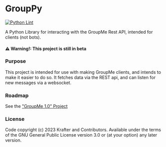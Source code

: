 # GroupPy
[![Python Lint](https://github.com/TheKrafter/GroupPy/actions/workflows/python-lint.yml/badge.svg)](https://github.com/TheKrafter/GroupPy/actions/workflows/python-lint.yml)

A Python Library for interacting with the GroupMe Rest API, intended for clients (not bots).

#### ⚠️ Warning!: This project is still in beta

### Purpose
This project is intended for use with making GroupMe clients, and intends to make it easier to do so. It fetches data via the REST api, and can listen for new messages via a websocket.

### Roadmap
See the ["GroupMe 1.0" Project](https://github.com/users/TheKrafter/projects/1)

### License
Code copyright (c) 2023 Krafter and Contributors. Available under the terms of the GNU General Public License version 3.0 or (at your option) any later version.

<!--
## Helpful Documentation links:
OAuth - https://dev.groupme.com/tutorials/oauth
REST API - https://dev.groupme.com/docs/v3
How Responses are Structured - https://dev.groupme.com/docs/responses
Community Docs - https://github.com/groupme-js/GroupMeCommunityDocs/

 -->
